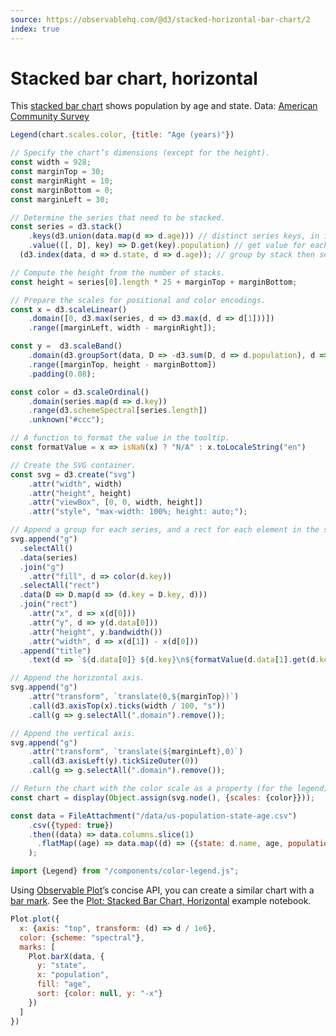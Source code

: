 ```yaml
---
source: https://observablehq.com/@d3/stacked-horizontal-bar-chart/2
index: true
---
```


# Stacked bar chart, horizontal

This [stacked bar chart](./stacked-bar-chart) shows population by age and state. Data: [American Community Survey](https://observablehq.com/@mbostock/working-with-the-census-api)

```js
Legend(chart.scales.color, {title: "Age (years)"})
```

```js echo
// Specify the chart’s dimensions (except for the height).
const width = 928;
const marginTop = 30;
const marginRight = 10;
const marginBottom = 0;
const marginLeft = 30;

// Determine the series that need to be stacked.
const series = d3.stack()
    .keys(d3.union(data.map(d => d.age))) // distinct series keys, in input order
    .value(([, D], key) => D.get(key).population) // get value for each series key and stack
  (d3.index(data, d => d.state, d => d.age)); // group by stack then series key

// Compute the height from the number of stacks.
const height = series[0].length * 25 + marginTop + marginBottom;

// Prepare the scales for positional and color encodings.
const x = d3.scaleLinear()
    .domain([0, d3.max(series, d => d3.max(d, d => d[1]))])
    .range([marginLeft, width - marginRight]);

const y =  d3.scaleBand()
    .domain(d3.groupSort(data, D => -d3.sum(D, d => d.population), d => d.state))
    .range([marginTop, height - marginBottom])
    .padding(0.08);

const color = d3.scaleOrdinal()
    .domain(series.map(d => d.key))
    .range(d3.schemeSpectral[series.length])
    .unknown("#ccc");

// A function to format the value in the tooltip.
const formatValue = x => isNaN(x) ? "N/A" : x.toLocaleString("en")

// Create the SVG container.
const svg = d3.create("svg")
    .attr("width", width)
    .attr("height", height)
    .attr("viewBox", [0, 0, width, height])
    .attr("style", "max-width: 100%; height: auto;");

// Append a group for each series, and a rect for each element in the series.
svg.append("g")
  .selectAll()
  .data(series)
  .join("g")
    .attr("fill", d => color(d.key))
  .selectAll("rect")
  .data(D => D.map(d => (d.key = D.key, d)))
  .join("rect")
    .attr("x", d => x(d[0]))
    .attr("y", d => y(d.data[0]))
    .attr("height", y.bandwidth())
    .attr("width", d => x(d[1]) - x(d[0]))
  .append("title")
    .text(d => `${d.data[0]} ${d.key}\n${formatValue(d.data[1].get(d.key).population)}`);

// Append the horizontal axis.
svg.append("g")
    .attr("transform", `translate(0,${marginTop})`)
    .call(d3.axisTop(x).ticks(width / 100, "s"))
    .call(g => g.selectAll(".domain").remove());

// Append the vertical axis.
svg.append("g")
    .attr("transform", `translate(${marginLeft},0)`)
    .call(d3.axisLeft(y).tickSizeOuter(0))
    .call(g => g.selectAll(".domain").remove());

// Return the chart with the color scale as a property (for the legend).
const chart = display(Object.assign(svg.node(), {scales: {color}}));
```

```js echo
const data = FileAttachment("/data/us-population-state-age.csv")
    .csv({typed: true})
    .then((data) => data.columns.slice(1)
      .flatMap((age) => data.map((d) => ({state: d.name, age, population: d[age]})))
    );
```

```js echo
import {Legend} from "/components/color-legend.js";
```

Using [Observable Plot](https://observablehq.com/plot)’s concise API, you can create a similar chart with a [bar mark](https://observablehq.com/plot/marks/bar). See the [Plot: Stacked Bar Chart, Horizontal](https://observablehq.com/@observablehq/plot-stacked-bar-chart-horizontal?intent=fork) example notebook.

```js echo
Plot.plot({
  x: {axis: "top", transform: (d) => d / 1e6},
  color: {scheme: "spectral"},
  marks: [
    Plot.barX(data, {
      y: "state",
      x: "population",
      fill: "age",
      sort: {color: null, y: "-x"}
    })
  ]
})
```
